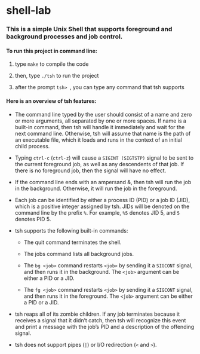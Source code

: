 # shell-lab


### This is a simple Unix Shell that supports foreground and background processes and job control.

#### To run this project in command line:
1. type `make` to compile the code

2. then, type `./tsh` to run the project

3. after the prompt `tsh> `, you can type any command that tsh supports

#### Here is an overview of tsh features:
* The command line typed by the user should consist of a name and zero or more arguments, all separated by one or more spaces. 
If name is a built-in command, then tsh will handle it immediately and wait for the next command line. 
Otherwise, tsh will assume that name is the path of an executable file, which it loads and runs in the context of an initial child process.

* Typing `ctrl-c` (`ctrl-z`) will cause a `SIGINT (SIGTSTP)` signal to be sent to the current foreground
job, as well as any descendents of that job. If there is no foreground job, then the signal will have no effect.

* If the command line ends with an ampersand &, then tsh will run the job in the background. Otherwise, it will run the job in the foreground.

* Each job can be identified by either a process ID (PID) or a job ID (JID), which is a positive integer
assigned by tsh. JIDs will be denoted on the command line by the prefix `%`. For example, `%5`
denotes JID 5, and `5` denotes PID 5.

* tsh supports the following built-in commands:

  * The quit command terminates the shell.
  
  * The jobs command lists all background jobs.
  
  * The `bg <job>` command restarts `<job>` by sending it a `SIGCONT` signal, and then runs it in
the background. The `<job>` argument can be either a PID or a JID.

  * The `fg <job>` command restarts `<job>` by sending it a `SIGCONT` signal, and then runs it in
the foreground. The `<job>` argument can be either a PID or a JID.
  
* tsh reaps all of its zombie children. If any job terminates because it receives a signal that
it didn’t catch, then tsh will recognize this event and print a message with the job’s PID and a
description of the offending signal.

* tsh does not support pipes (`|`) or I/O redirection (`<` and `>`).
